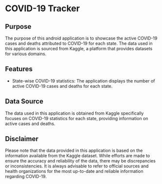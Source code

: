 # COVID-19 Tracker

## Purpose

The purpose of this android application is to showcase the active COVID-19 cases and deaths attributed to COVID-19 for each state. The data used in this application is sourced from Kaggle, a platform that provides datasets for various domains.

## Features

- State-wise COVID-19 statistics: The application displays the number of active COVID-19 cases and deaths for each state.

## Data Source

The data used in this application is obtained from Kaggle specifically focuses on COVID-19 statistics for each state, providing information on active cases and deaths.

## Disclaimer

Please note that the data provided in this application is based on the information available from the Kaggle dataset. While efforts are made to ensure the accuracy and reliability of the data, there may be discrepancies or inconsistencies. It is always advisable to refer to official sources and health organizations for the most up-to-date and reliable information regarding COVID-19.

